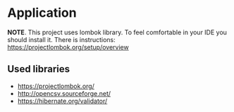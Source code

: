 # Application

**NOTE**. This project uses lombok library. To feel comfortable in your IDE you should install it.
There is instructions: https://projectlombok.org/setup/overview

## Used libraries

  - https://projectlombok.org/
  - http://opencsv.sourceforge.net/
  - https://hibernate.org/validator/
